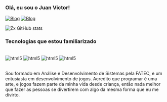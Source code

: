 

### Olá, eu sou o Juan Victor!

[![Blog](https://img.shields.io/badge/Instagram-E4405F?style=for-the-badge&logo=instagram&logoColor=white)](https://instagram.com/_ju_4n)
[![Blog](https://img.shields.io/badge/Discord-7289DA?style=for-the-badge&logo=discord&logoColor=white)](https://discordapp.com/users/686961282670264351)

![Zx GitHub stats](https://github-readme-stats.vercel.app/api?username=Zxo21&show_icons=true&theme=tokyonight)

### Tecnologias que estou familiarizado
<div style="display: inline_block"><br/>
  <img align="center" alt="html5" src="https://img.shields.io/badge/HTML5-E34F26?style=for-the-badge&logo=html5&logoColor=white"/>
  <img align="center" alt="html5" src="https://img.shields.io/badge/CSS3-1572B6?style=for-the-badge&logo=css3&logoColor=white"/>
  <img align="center" alt="html5" src="https://img.shields.io/badge/PHP-777BB4?style=for-the-badge&logo=php&logoColor=white"/>
  <img align="center" alt="html5" src="https://img.shields.io/badge/Java-ED8B00?style=for-the-badge&logo=openjdk&logoColor=white"/>
</div><br/>

Sou formado em Análise e Desenvolvimento de Sistemas pela FATEC, e um entusiasta em desenvolvimento de jogos.
Acredito que programar é uma arte, e jogos fazem parte da minha vida desde criança, então nada melhor que fazer as pessoas se divertirem com algo da mesma forma que eu me divirto.
